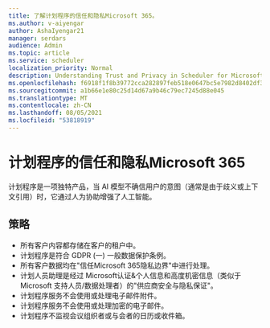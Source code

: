 ```yaml
---
title: 了解计划程序的信任和隐私Microsoft 365。
ms.author: v-aiyengar
author: AshaIyengar21
manager: serdars
audience: Admin
ms.topic: article
ms.service: scheduler
localization_priority: Normal
description: Understanding Trust and Privacy in Scheduler for Microsoft 365 are used with AI models and human assisted AI.
ms.openlocfilehash: f6918f1f8b39772cca282897feb518e0647bc5e7982d8402df31f502269fc11d
ms.sourcegitcommit: a1b66e1e80c25d14d67a9b46c79ec7245d88e045
ms.translationtype: MT
ms.contentlocale: zh-CN
ms.lasthandoff: 08/05/2021
ms.locfileid: "53818919"
---
```

# <a name="trust-and-privacy-in-scheduler-for-microsoft-365"></a>计划程序的信任和隐私Microsoft 365

计划程序是一项独特产品，当 AI 模型不确信用户的意图（通常是由于歧义或上下文引用）时，它通过人为协助增强了人工智能。 

## <a name="policies"></a>策略

- 所有客户内容都存储在客户的租户中。
- 计划程序是符合 GDPR (一) 一般数据保护条例。
- 所有客户数据均在"信任Microsoft 365隐私边界"中进行处理。
- 计划人员助理是经过 Microsoft认证&个人信息和高度机密信息（类似于 Microsoft 支持人员/数据处理者）的"供应商安全与隐私保证"。 
- 计划程序服务不会使用或处理电子邮件附件。
- 计划程序服务不会使用或处理加密的电子邮件。
- 计划程序不监视会议组织者或与会者的日历或收件箱。 
